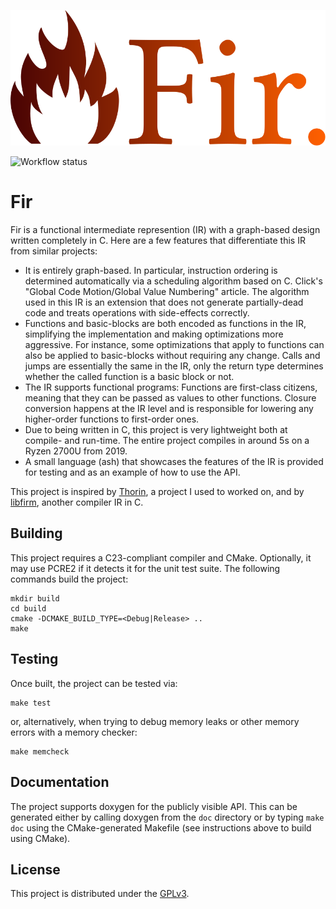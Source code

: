 ![Logo](logo.svg)

![Workflow status](https://github.com/madmann91/fir/actions/workflows/build-test-action.yml/badge.svg)

# Fir

Fir is a functional intermediate represention (IR) with a graph-based design written completely in
C. Here are a few features that differentiate this IR from similar projects:

- It is entirely graph-based. In particular, instruction ordering is determined automatically via a
  scheduling algorithm based on C. Click's "Global Code Motion/Global Value Numbering" article. The
  algorithm used in this IR is an extension that does not generate partially-dead code and treats
  operations with side-effects correctly.
- Functions and basic-blocks are both encoded as functions in the IR, simplifying the implementation
  and making optimizations more aggressive. For instance, some optimizations that apply to functions
  can also be applied to basic-blocks without requiring any change. Calls and jumps are essentially
  the same in the IR, only the return type determines whether the called function is a basic block
  or not.
- The IR supports functional programs: Functions are first-class citizens, meaning that they can be
  passed as values to other functions. Closure conversion happens at the IR level and is responsible
  for lowering any higher-order functions to first-order ones.
- Due to being written in C, this project is very lightweight both at compile- and run-time. The
  entire project compiles in around 5s on a Ryzen 2700U from 2019.
- A small language (ash) that showcases the features of the IR is provided for testing and as an
  example of how to use the API.

This project is inspired by [Thorin](https://github.com/AnyDSL/thorin), a project I used to worked
on, and by [libfirm](https://github.com/libfirm/libfirm), another compiler IR in C.

## Building

This project requires a C23-compliant compiler and CMake. Optionally, it may use PCRE2 if it detects
it for the unit test suite. The following commands build the project:

    mkdir build
    cd build
    cmake -DCMAKE_BUILD_TYPE=<Debug|Release> ..
    make

## Testing

Once built, the project can be tested via:

    make test

or, alternatively, when trying to debug memory leaks or other memory errors with a memory checker:

    make memcheck

## Documentation

The project supports doxygen for the publicly visible API. This can be generated either by calling
doxygen from the `doc` directory or by typing `make doc` using the CMake-generated Makefile (see
instructions above to build using CMake).

## License

This project is distributed under the [GPLv3](LICENSE.txt).
